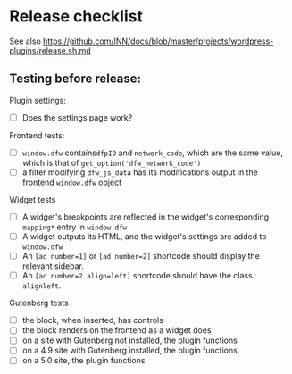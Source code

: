 # Release checklist

See also https://github.com/INN/docs/blob/master/projects/wordpress-plugins/release.sh.md

## Testing before release:

Plugin settings:

- [ ] Does the settings page work?

Frontend tests:
- [ ] `window.dfw` contains`dfpID` and `network_code`, which are the same value, which is that of `get_option('dfw_network_code')`
- [ ] a filter modifying `dfw_js_data` has its modifications output in the frontend `window.dfw` object

Widget tests

- [ ] A widget's breakpoints are reflected in the widget's corresponding `mapping*` entry in `window.dfw`
- [ ] A widget outputs its HTML, and the widget's settings are added to `window.dfw`
- [ ] An `[ad number=1]` or `[ad number=2]` shortcode should display the relevant sidebar.
- [ ] An `[ad number=2 align=left]` shortcode should have the class `alignleft`.

Gutenberg tests

- [ ] the block, when inserted, has controls
- [ ] the block renders on the frontend as a widget does
- [ ] on a site with Gutenberg not installed, the plugin functions
- [ ] on a 4.9 site with Gutenberg installed, the plugin functions
- [ ] on a 5.0 site, the plugin functions
